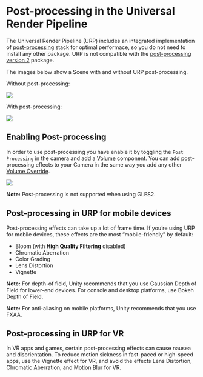 # Post-processing in the Universal Render Pipeline

The Universal Render Pipeline (URP) includes an integrated implementation of [post-processing](https://docs.unity3d.com/Manual/PostProcessingOverview.html) stack for optimal performace, so you do not need to install any other package. URP is not compatible with the [post-processing version 2](https://docs.unity3d.com/Packages/com.unity.postprocessing@2.2/manual/index.html) package. 

The images below show a Scene with and without URP post-processing.

Without post-processing:

![](Images/AssetShots/Beauty/SceneWithoutPost.png)

With post-processing:

![](Images/AssetShots/Beauty/SceneWithPost.png)

## Enabling Post-processing

In order to use post-processing you have enable it by toggling the `Post Processing` in the camera and add a [Volume](https://docs.unity3d.com/Packages/com.unity.render-pipelines.universal@10.0/manual/Volumes.html) component. You can add post-processing effects to your Camera in the same way you add any other [Volume Override](https://docs.unity3d.com/Packages/com.unity.render-pipelines.high-definition@6.9/manual/Volume-Components.html).

![](Images/post-proc/camera-post-processing.jpg)

**Note:** Post-processing is not supported when using GLES2.

## Post-processing in URP for mobile devices

Post-processing effects can take up a lot of frame time. If you’re using URP for mobile devices, these effects are the most “mobile-friendly” by default:

- Bloom (with __High Quality Filtering__ disabled)
- Chromatic Aberration
- Color Grading
- Lens Distortion
- Vignette

**Note:** For depth-of field, Unity recommends that you use Gaussian Depth of Field for lower-end devices. For console and desktop platforms, use Bokeh Depth of Field.

**Note:** For anti-aliasing on mobile platforms, Unity recommends that you use FXAA. 

## Post-processing in URP for VR
In VR apps and games, certain post-processing effects can cause nausea and disorientation. To reduce motion sickness in fast-paced or high-speed apps, use the Vignette effect for VR, and avoid the effects Lens Distortion, Chromatic Aberration, and Motion Blur for VR.